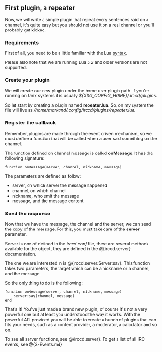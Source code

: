 ## First plugin, a repeater

Now, we will write a simple plugin that repeat every sentences said on a
channel, it's quite easy but you should not use it on a real channel or
you'll probably get kicked.

### Requirements

First of all, you need to be a little familiar with the Lua
[syntax](http://www.lua.org/manual/5.2/ "syntax").

Please also note that we are running Lua *5.2* and older versions
are not supported.

### Create your plugin

We will create our new plugin under the home user plugin path. If you're running
on Unix systems it is usually *${XDG\_CONFIG\_HOME}/.irccd/plugins*.

So let start by creating a plugin named **repeater.lua**. So, on my system the
file will live as */home/markand/.config/irccd/plugins/repeater.lua*.

### Register the callback

Remember, plugins are made through the event driven mechanism, so we must
define a function that will be called when a user said something on the channel.

The function defined on channel message is called **onMessage**. It has the
following signature:

	function onMessage(server, channel, nickname, message)

The parameters are defined as follow:

* server, on which server the message happened
* channel, on which channel
* nickname, who emit the message
* message, and the message content

### Send the response

Now that we have the message, the channel and the server, we can send the
copy of the message. For this, you must take care of the **server** parameter.

Server is one of defined in the *irccd.conf* file, there are several methods
available for the object, they are defined in the @{irccd.server} documentation.

The one we are interested in is @{irccd.server.Server:say}. This function takes
two parameters, the target which can be a nickname or a channel, and the
message.

So the only thing to do is the following:

	function onMessage(server, channel, nickname, message)
		server:say(channel, message)
	end

That's it! You've just made a brand new plugin, of course it's not a very
powerful one but at least you understood the way it works. With the powerful
API provided you will be able to create a bunch of plugins that can fits
your needs, such as a content provider, a moderator, a calculator and
so on.

To see all server functions, see @{irccd.server}.
To get a list of all IRC events, see @{3-Events.md}

<!--- vim: set syntax=mkd: -->
